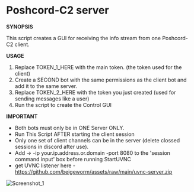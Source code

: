 # Poshcord-C2 server

**SYNOPSIS**

This script creates a GUI for receiving the info stream from one Poshcord-C2 client.

**USAGE**
1. Replace TOKEN_1_HERE with the main token. (the token used for the client)
2. Create a SECOND bot with the same permissions as the client bot and add it to the same server.
3. Replace TOKEN_2_HERE with the token you just created (used for sending messages like a user)
4. Run the script to create the Control GUI

**IMPORTANT**
- Both bots must only be in ONE Server ONLY.
- Run This Script AFTER starting the client session
- Only one set of client channels can be in the server (delete clossed sessions in discord after use).
- Add ->   -ip your.ip.address.or.domain -port 8080 to the 'session command input' box before running StartUVNC
- get UVNC listener here - https://github.com/beigeworm/assets/raw/main/uvnc-server.zip
  
![Screenshot_1](https://github.com/user-attachments/assets/1725becb-c357-486b-8c07-4580e6fa4ad2)
